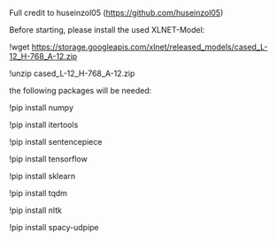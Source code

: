 Full credit to huseinzol05 (https://github.com/huseinzol05)


Before starting, please install the used XLNET-Model:


!wget https://storage.googleapis.com/xlnet/released_models/cased_L-12_H-768_A-12.zip 


!unzip cased_L-12_H-768_A-12.zip

the following packages will be needed:

!pip install numpy


!pip install itertools


!pip install sentencepiece


!pip install tensorflow


!pip install sklearn


!pip install tqdm


!pip install nltk


!pip install spacy-udpipe
